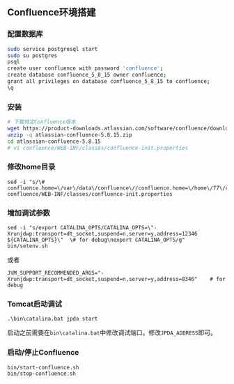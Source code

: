 ## Confluence环境搭建

### 配置数据库
```bash
sudo service postgresql start
sudo su postgres
psql
create user confluence with password 'confluence';
create database confluence_5_8_15 owner confluence;
grant all privileges on database confluence_5_8_15 to confluence;
\q
```

### 安装
```bash
# 下载特定Confluence版本
wget https://product-downloads.atlassian.com/software/confluence/downloads/atlassian-confluence-5.8.15.zip
unzip -q atlassian-confluence-5.8.15.zip
cd atlassian-confluence-5.8.15
# vi confluence/WEB-INF/classes/confluence-init.properties
```
### 修改home目录
```
sed -i "s/\# confluence.home=\/var\/data\/confluence\//confluence.home=\/home\/77\/confluenceHome5.8.15/g" confluence/WEB-INF/classes/confluence-init.properties
```
### 增加调试参数
```
sed -i "s/export CATALINA_OPTS/CATALINA_OPTS=\"-Xrunjdwp:transport=dt_socket,suspend=n,server=y,address=12346 ${CATALINA_OPTS}\"  \# for debug\nexport CATALINA_OPTS/g" bin/setenv.sh
```
或者
```
JVM_SUPPORT_RECOMMENDED_ARGS="-Xrunjdwp:transport=dt_socket,suspend=n,server=y,address=8346"    # for debug
```
### Tomcat启动调试
```
.\bin\catalina.bat jpda start
```
启动之前需要在`bin\catalina.bat`中修改调试端口。修改`JPDA_ADDRESS`即可。


### 启动/停止Confluence
```
bin/start-confluence.sh
bin/stop-confluence.sh
```

